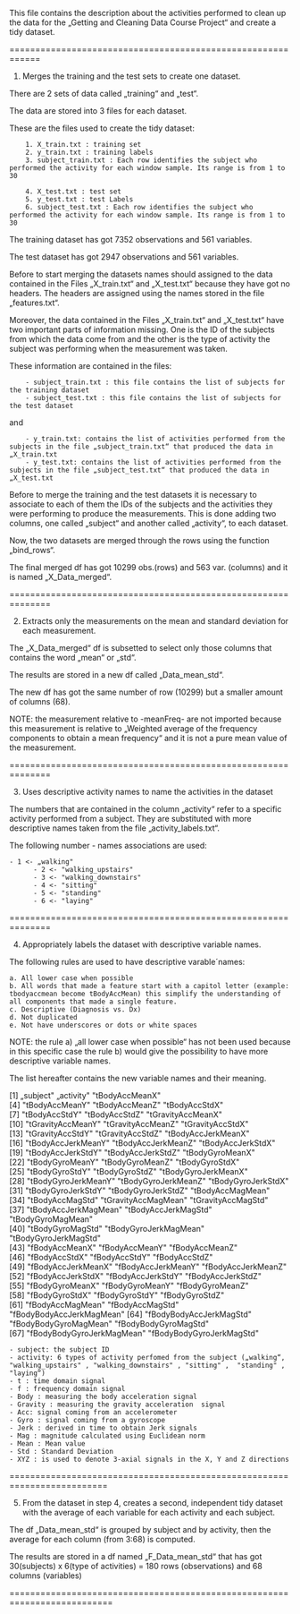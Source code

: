 
This file contains the description about the activities performed to clean up the data for the „Getting and Cleaning Data Course Project“ and create a tidy dataset.


============================================================

1. Merges the training and the test sets to create one dataset.

There are 2 sets of data called „training“ and „test“.

The data are stored into 3 files for each dataset.

These are the files used to create the tidy dataset:

		1. X_train.txt : training set
		2. y_train.txt : training labels
		3. subject_train.txt : Each row identifies the subject who performed the activity for each window sample. Its range is from 1 to 30

		4. X_test.txt : test set
		5. y_test.txt : test Labels
		6. subject_test.txt : Each row identifies the subject who performed the activity for each window sample. Its range is from 1 to 30

The training dataset has got 7352 observations and 561 variables.

The test dataset has got 2947 observations and 561 variables.


Before to start merging the datasets names should assigned to the data contained in the Files „X_train.txt“ and „X_test.txt“ because they have got no headers.
The headers are assigned using the names stored in the file „features.txt“.

Moreover, the data contained in the Files „X_train.txt“ and „X_test.txt“ have two important parts of information missing. One is the ID of the subjects from which the
data come from and the other is the type of activity the subject was performing when the measurement was taken.

These information are contained in the files:

		- subject_train.txt : this file contains the list of subjects for the training dataset
		- subject_test.txt : this file contains the list of subjects for the test dataset

and

		- y_train.txt: contains the list of activities performed from the subjects in the file „subject_train.txt“ that produced the data in „X_train.txt
		- y_test.txt: contains the list of activities performed from the subjects in the file „subject_test.txt“ that produced the data in „X_test.txt

Before to merge the training and the test datasets it is necessary to associate to each of them the IDs of the subjects and the activities they were performing to produce the measurements.
This is done adding two columns, one called „subject“ and another called „activity“, to each dataset.


Now, the two datasets are merged through the rows using the function „bind_rows“.


The final merged df has got 10299 obs.(rows) and 563 var. (columns) and it is named „X_Data_merged“.

==============================================================

2. Extracts only the measurements on the mean and standard deviation for each measurement.

The „X_Data_merged“ df is subsetted to select only those columns that contains the word „mean“ or „std“.

The results are stored in a new df called „Data_mean_std“.

The new df has got the same number of row (10299) but a smaller amount of columns (68).

NOTE: the measurement relative to -meanFreq- are not imported because this measurement is relative to „Weighted average of the frequency components to obtain a mean frequency“ and it is not a pure mean value of the measurement.

==============================================================

3. Uses descriptive activity names to name the activities in the dataset

The numbers that are contained in the column „activity“  refer to a specific activity performed from a subject. They are substituted with more descriptive names taken from the file „activity_labels.txt“.

The following number - names associations are used:

	- 1 <- „walking"
          - 2 <- "walking_upstairs"
          - 3 <- "walking_downstairs"
          - 4 <- "sitting"
          - 5 <- "standing"
          - 6 <- "laying"

==============================================================

4. Appropriately labels the dataset with descriptive variable names.

The following rules are used to have descriptive varable´names:

	a. All lower case when possible
	b. All words that made a feature start with a capitol letter (example: tbodyaccmean become tBodyAccMean) this simplify the understanding of all components that made a single feature.
	c. Descriptive (Diagnosis vs. Dx)
	d. Not duplicated
	e. Not have underscores or dots or white spaces

NOTE: the rule a) „all lower case when possible“ has not been used because in this specific case the rule b) would give the possibility to have more descriptive variable names.

The list hereafter contains the new variable names and their meaning.


 [1] „subject"                 	    		„activity"                	 		"tBodyAccMeanX"           
 [4] "tBodyAccMeanY"            		"tBodyAccMeanZ"          		  "tBodyAccStdX"            
 [7] "tBodyAccStdY"           	  		  "tBodyAccStdZ"      		  "tGravityAccMeanX"        
[10] "tGravityAccMeanY"       		  "tGravityAccMeanZ"      		  "tGravityAccStdX"         
[13] "tGravityAccStdY"          	 	 "tGravityAccStdZ"            		"tBodyAccJerkMeanX"       
[16] "tBodyAccJerkMeanY"   	 	 "tBodyAccJerkMeanZ"    		 "tBodyAccJerkStdX"        
[19] "tBodyAccJerkStdY"      	   	"tBodyAccJerkStdZ"         		"tBodyGyroMeanX"          
[22] "tBodyGyroMeanY"       	   	 "tBodyGyroMeanZ"         		 "tBodyGyroStdX"           
[25] "tBodyGyroStdY"           	  	  "tBodyGyroStdZ"           		  "tBodyGyroJerkMeanX"      
[28] "tBodyGyroJerkMeanY" 	  	  "tBodyGyroJerkMeanZ" 		 "tBodyGyroJerkStdX"       
[31] "tBodyGyroJerkStdY"     	  	 "tBodyGyroJerkStdZ"      		 "tBodyAccMagMean"         
[34] "tBodyAccMagStd"         	  	 "tGravityAccMagMean"   		 "tGravityAccMagStd"       
[37] "tBodyAccJerkMagMean"	  	"tBodyAccJerkMagStd"    		"tBodyGyroMagMean"        
[40] "tBodyGyroMagStd"        	  	"tBodyGyroJerkMagMean" 	"tBodyGyroJerkMagStd"     
[43] "fBodyAccMeanX"            	 	"fBodyAccMeanY"            		 "fBodyAccMeanZ"           
[46] "fBodyAccStdX"               		  "fBodyAccStdY"             		 "fBodyAccStdZ"            
[49] "fBodyAccJerkMeanX"     	 	"fBodyAccJerkMeanY"   		 "fBodyAccJerkMeanZ"       
[52] "fBodyAccJerkStdX"        	 	 "fBodyAccJerkStdY"      		 "fBodyAccJerkStdZ"        
[55] "fBodyGyroMeanX"          	 	"fBodyGyroMeanY"       		 "fBodyGyroMeanZ"          
[58] "fBodyGyroStdX"             	 	 "fBodyGyroStdY"      		"fBodyGyroStdZ"           
[61] "fBodyAccMagMean"       	  	 "fBodyAccMagStd"  		"fBodyBodyAccJerkMagMean" 
[64] "fBodyBodyAccJerkMagStd"	  	 "fBodyBodyGyroMagMean"  	"fBodyBodyGyroMagStd"     
[67] "fBodyBodyGyroJerkMagMean" 	"fBodyBodyGyroJerkMagStd"


	- subject: the subject ID
 	- activity: 6 types of activity perfomed from the subject („walking“, "walking_upstairs" , "walking_downstairs" , "sitting" ,  "standing" ,  "laying“) 
	- t : time domain signal
	- f : frequency domain signal
	- Body : measuring the body acceleration signal
	- Gravity : measuring the gravity acceleration  signal 
	- Acc: signal coming from an accelerometer
	- Gyro : signal coming from a gyroscope
	- Jerk : derived in time to obtain Jerk signals
	- Mag : magnitude calculated using Euclidean norm
	- Mean : Mean value
	- Std : Standard Deviation
	- XYZ : is used to denote 3-axial signals in the X, Y and Z directions

=========================================================================

5. From the dataset in step 4, creates a second, independent tidy dataset with the average of each variable for each activity and each subject. 

The df „Data_mean_std“ is grouped by subject and by activity, then the average for each column (from 3:68) is computed.

The results are stored in a df named „F_Data_mean_std“ that has got 30(subjects) x 6(type of activities) = 180 rows (observations) and 68 columns (variables)

==========================================================================

